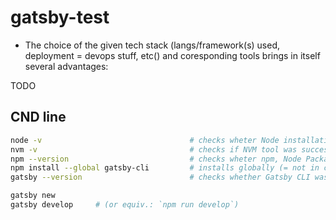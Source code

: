 # gatsby-test

* The choice of the given tech stack (langs/framework(s) used, deployment = devops stuff, etc() and coresponding tools brings in itself several advantages: 

TODO

## CND line

```sh
node -v                                 # checks wheter Node installation proccess has benn successful
nvm -v                                  # checks if NVM tool was successfully installed, alongside installing Node.js
npm --version                           # checks wheter npm, Node Package Manager, binary is available and can be used 
npm install --global gatsby-cli         # installs globally (= not in cwd, but in system environment paths) Gatsby CLI tool (Notice that command in terminal is `gatsby`, not `gatsby-js`!!!)
gatsby --version                        # checks whether Gatsby CLI was installed and its binary can be executed 
```

```sh
gatsby new
gatsby develop     # (or equiv.: `npm run develop`)
```

